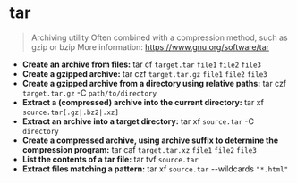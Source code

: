 # tar
> Archiving utility
> Often combined with a compression method, such as gzip or bzip
> More information: <https://www.gnu.org/software/tar>
- **Create an archive from files:**
tar cf `target.tar` `file1` `file2` `file3`
- **Create a gzipped archive:**
tar czf `target.tar.gz` `file1` `file2` `file3`
- **Create a gzipped archive from a directory using relative paths:**
tar czf `target.tar.gz` -C `path/to/directory` 
- **Extract a (compressed) archive into the current directory:**
tar xf `source.tar[.gz|.bz2|.xz]`
- **Extract an archive into a target directory:**
tar xf `source.tar` -C `directory`
- **Create a compressed archive, using archive suffix to determine the compression program:**
tar caf `target.tar.xz` `file1` `file2` `file3`
- **List the contents of a tar file:**
tar tvf `source.tar`
- **Extract files matching a pattern:**
tar xf `source.tar` --wildcards `"*.html"`
